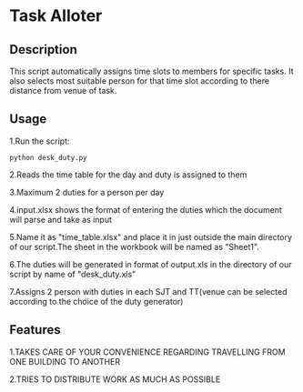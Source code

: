 # Task Alloter

## Description

This script automatically assigns time slots to members for specific tasks.
It also selects most suitable person for that time slot according to there distance 
from venue of task.

## Usage

1.Run the script:
 
    python desk_duty.py

2.Reads the time table for the day and duty is assigned to them

3.Maximum 2 duties for a person per day

4.input.xlsx shows the format of entering the duties which the document will parse and take as input

5.Name it as "time_table.xlsx" and place it in just outside the main directory of our script.The sheet in the workbook will be named as "Sheet1".

6.The duties will be generated in format of output.xls in the directory of our script by name of "desk_duty.xls"

7.Assigns 2 person with duties in each SJT and TT(venue can be selected according to the choice of the duty generator)

## Features

1.TAKES CARE OF YOUR CONVENIENCE REGARDING TRAVELLING FROM ONE BUILDING TO ANOTHER

2.TRIES TO DISTRIBUTE WORK AS MUCH AS POSSIBLE

